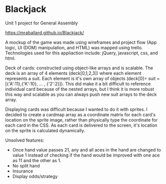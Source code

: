 # Blackjack
Unit 1 project for General Assembly

https://mraballard.github.io/Blackjack/

A mockup of the game was made using wireframes and project flow (App logic, UI (DOM) manipulation, and HTML) was mapped using trello. Technologies used for this appliaction include: jQuery, javascript, css, and html.

Deck of cards: constructed using object-like arrays and is scalable.  The deck is an array of 4 elements (deck[0,1,2,3]) where each element represents a suit. Each element is it's own array of objects (deck[0]= suit = [{'A':11},{'K':10}, ... , {'2':2}]).  This did make it a bit difficult to reference individual card because of the nested arrays, but I think it is more robust this way and scalable as you can always push new suit arrays to the deck array.

Displaying cards was difficult because I wanted to do it with sprites.  I decided to create a cardmap array as a coordinate matrix for each card's location on the sprite image, rather than physically type the coordinate for each card in the CSS. As each card is delivered to the screen, it's location on the sprite is calculated dynamically.

Unsolved features:
  - Once hand value passes 21, any and all aces in the hand are changed to value 1 instead of checking if the hand would be improved with one ace as 11 and the other as 1.
  - No split hand
  - Insurance
  - Display odds/strategy
